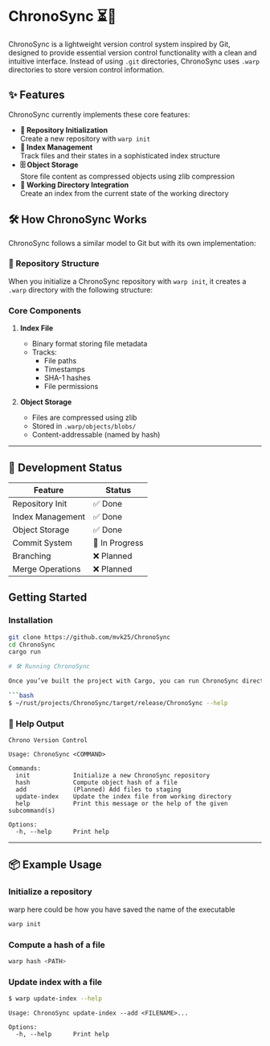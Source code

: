 # ChronoSync ⏳🔗

ChronoSync is a lightweight version control system inspired by Git, designed to provide essential version control functionality with a clean and intuitive interface. Instead of using `.git` directories, ChronoSync uses `.warp` directories to store version control information.

## ✨ Features

ChronoSync currently implements these core features:

- **📂 Repository Initialization**  
  Create a new repository with `warp init`
- **📝 Index Management**  
  Track files and their states in a sophisticated index structure
- **🗄️ Object Storage**  
  Store file content as compressed objects using zlib compression
- **🔄 Working Directory Integration**  
  Create an index from the current state of the working directory

## 🛠️ How ChronoSync Works

ChronoSync follows a similar model to Git but with its own implementation:

### 📁 Repository Structure

When you initialize a ChronoSync repository with `warp init`, it creates a `.warp` directory with the following structure:



### Core Components

1. **Index File**
   - Binary format storing file metadata
   - Tracks:
     - File paths
     - Timestamps
     - SHA-1 hashes
     - File permissions

2. **Object Storage**
   - Files are compressed using zlib
   - Stored in `.warp/objects/blobs/`
   - Content-addressable (named by hash)


---

## 🔧 Development Status

| Feature           | Status       |
|-------------------|--------------|
| Repository Init   | ✅ Done      |
| Index Management  | ✅ Done      |
| Object Storage    | ✅ Done      |
| Commit System     | 🚧 In Progress |
| Branching         | ❌ Planned   |
| Merge Operations  | ❌ Planned   |

## Getting Started

### Installation

```bash
git clone https://github.com/mvk25/ChronoSync
cd ChronoSync
cargo run

# 🛠️ Running ChronoSync

Once you’ve built the project with Cargo, you can run ChronoSync directly from the terminal.

```bash
$ ~/rust/projects/ChronoSync/target/release/ChronoSync --help
```

### 📖 Help Output

```
Chrono Version Control

Usage: ChronoSync <COMMAND>

Commands:
  init            Initialize a new ChronoSync repository
  hash            Compute object hash of a file
  add             (Planned) Add files to staging
  update-index    Update the index file from working directory
  help            Print this message or the help of the given subcommand(s)

Options:
  -h, --help      Print help
```

---

## 📦 Example Usage

### Initialize a repository

warp here could be how you have saved the name of the executable
```bash
warp init
```

### Compute a hash of a file

```bash
warp hash <PATH>
```

### Update index with a file

```bash
$ warp update-index --help
```

```
Usage: ChronoSync update-index --add <FILENAME>...

Options:
  -h, --help      Print help